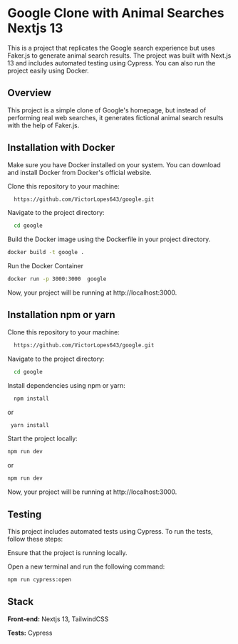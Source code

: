 # Google Clone with Animal Searches Nextjs 13

This is a project that replicates the Google search experience but uses Faker.js to generate animal search results. The project was built with Next.js 13 and includes automated testing using Cypress. You can also run the project easily using Docker.

## Overview

This project is a simple clone of Google's homepage, but instead of performing real web searches, it generates fictional animal search results with the help of Faker.js.

## Installation with Docker

Make sure you have Docker installed on your system. You can download and install Docker from Docker's official website.

Clone this repository to your machine:

```bash
  https://github.com/VictorLopes643/google.git
```

Navigate to the project directory:

```bash
  cd google
```

Build the Docker image using the Dockerfile in your project directory.

```bash
docker build -t google .
```

Run the Docker Container

```bash
docker run -p 3000:3000  google
```

Now, your project will be running at http://localhost:3000.

## Installation npm or yarn

Clone this repository to your machine:

```bash
  https://github.com/VictorLopes643/google.git
```

Navigate to the project directory:

```bash
  cd google
```

Install dependencies using npm or yarn:

```bash
  npm install
```

or

```bash
 yarn install
```

Start the project locally:

```bash
npm run dev
```

or

```bash
npm run dev
```

Now, your project will be running at http://localhost:3000.

## Testing

This project includes automated tests using Cypress. To run the tests, follow these steps:

Ensure that the project is running locally.

Open a new terminal and run the following command:

```bash
npm run cypress:open
```

## Stack

**Front-end:** Nextjs 13, TailwindCSS

**Tests:** Cypress
